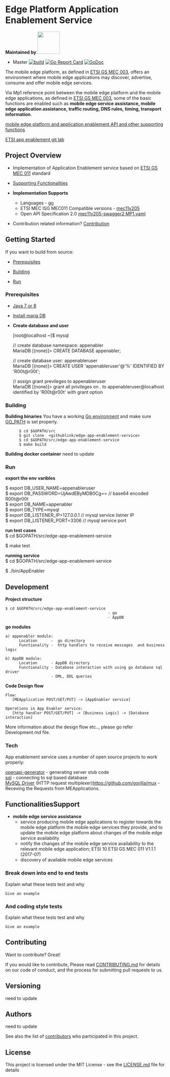 
# Edge Platform Application Enablement Service

**Maintained by** <a href="https://networks.nokia.com">
<img src="https://www.nokia.com/sites/default/files/styles/original/public/media/nokia_logo_blue.png"  height="70"/>
</a>


* Master [![build](https://circleci.com/gh/helm/helm.svg?style=shield)](https://circleci.com/gh/helm/helm)
[![Go Report Card](https://goreportcard.com/badge/github.com/helm/helm)](https://goreportcard.com/report/github.com/helm/helm)
[![GoDoc](https://godoc.org/k8s.io/helm?status.svg)](https://godoc.org/k8s.io/helm)

The mobile edge platform, as defined in [ETSI GS MEC 003](https://www.etsi.org/deliver/etsi_gs/mec/001_099/003/01.01.01_60/gs_mec003v010101p.pdf), offers an environment where mobile edge applications may discover, advertise, consume and offer mobile edge services.

Via Mp1 reference point between the mobile edge platform and the mobile edge applications, as defined in [ETSI GS MEC 003](https://www.etsi.org/deliver/etsi_gs/mec/001_099/003/01.01.01_60/gs_mec003v010101p.pdf), some of the  basic functions are enabled such as **mobile edge service assistance, mobile edge application assistance, traffic routing, DNS rules, timing, transport information**.

[mobile edge platform and application enablement API and other supporting functions](https://www.etsi.org/deliver/etsi_gs/MEC/001_099/011/01.01.01_60/gs_mec011v010101p.pdf)

[ETSI app enablement git lab](https://forge.etsi.org/gitlab/mec/gs011-app-enablement-api)


## Project Overview

* Implementation of Application Enablement service based on [ETSI GS MEC 011](https://www.etsi.org/deliver/etsi_gs/MEC/001_099/011/01.01.01_60/gs_mec011v010101p.pdf) standard

* [Supporting Functionalities](#FunctionalitiesSupport)

* **Implementation Supports**
   * Languages - [go](https://golang.org/)
   * ETSI MEC ISG MEC011 Compatible versions - [mec11v205](https://forge.etsi.org/gitlab/mec/gs011-app-enablement-api/raw/mec11v205-swagger2/Mp1.yaml)
   * Open API Specification 2.0 [mec11v205-swagger2 MP1.yaml](https://forge.etsi.org/gitlab/mec/gs011-app-enablement-api)

* Contribution related information? [Contribution](#Contributing)

## Getting Started

If you want to build from source:

* [Prerequisites](#Prerequisites)

* [Building](#Building)
* [Run](#Run)

### Prerequisites

* [Java 7 or 8](http://java.oracle.com/)
* [Install maria DB](https://mariadb.com/kb/en/library/mariadb-package-repository-setup-and-usage/)

* **Create database and user**

  [root@localhost ~]$ mysql

  // create database namespace: appenabler\
  MariaDB [(none)]> CREATE DATABASE appenabler;

  // create database user: appenableruser\
  MariaDB [(none)]> CREATE USER 'appenableruser'@'%' IDENTIFIED BY 'R00t@r00t';

  // assign grant previleges to appenableruser\
  MariaDB [(none)]> grant all privileges on *.* to appenableruser@localhost identified by 'R00t@r00t' with grant option

### Building

**Building binaries**
You have a working [Go environment](https://golang.org/doc/install) and make sure [GO_PATH](https://github.com/golang/go/wiki/SettingGOPATH) is set properly.
```
      $ cd $GOPATH/src
      $ git clone  <githublink/edge-app-enablement-service>
      $ cd $GOPATH/src/edge-app-enablement-service
      $ make build
```

**Building docker container**
 need to update

### Run
**export the env varibles**

$ export DB_USER_NAME=appenableruser \
$ export DB_PASSWORD=UjAwdEByMDB0Cg== // base64 encoded R00t@r00t\
$ export DB_NAME=appenabler\
$ export DB_TYPE=mysql\
$ export DB_LISTENER_IP=127.0.0.1 // mysql service listner IP\
$ export DB_LISTENER_PORT=3306 // mysql service port

**run test cases**\
$ cd $GOPATH/src/edge-app-enablement-service

$ make test

**running service**\
$ cd $GOPATH/src/edge-app-enablement-service

$ ./bin/AppEnabler

## Development

**Project structure**
```
$ cd $GOPATH/src/edge-app-enablement-service  
                                             - go
                                             - AppDB
```

**go modules**  
```
a) appenabler module:
      Location      -  go directory
      Functionality -  http handlers to receive messages  and business logic

b) AppDB module:
      Location      - AppDB directory
      Functionality - Database interaction with using go database sql driver
                    - DML, DDL queries
```

**Code Design flow**
```
Flow: 
   [MEApplication POST/GET/PUT] -> [AppEnabler service]

Operations in App Enabler service:
   [http handler POST/GET/PUT] -> [Business Logic] -> [Database interaction]

```

More information about the design flow etc.., please go refer Development.md file.


### Tech
App enablement service uses a number of open source projects to work properly:

[openapi-generator](https://github.com/OpenAPITools/openapi-generator) - generating server stub code\
[sql](https://github.com/golang/go/tree/master/src/database/sql) - connecting to sql based database \
[MySQL Driver](https://github.com/go-sql-driver/mysql)
(HTTP request multiplexer)https://github.com/gorilla/mux - Receving the Requests from MEApplications.


## FunctionalitiesSupport 
   * **mobile edge service assistance**
      * service producing mobile edge applications to register towards the mobile edge platform the
mobile edge services they provide, and to update the mobile edge platform about changes of the mobile
edge service availability
      * notify the changes of the mobile edge service availability to the relevant mobile edge application; ETSI 10 ETSI GS MEC 011 V1.1.1 (2017-07)
      * discovery of available mobile edge services

### Break down into end to end tests

Explain what these tests test and why

```
Give an example
```

### And coding style tests

Explain what these tests test and why

```
Give an example
```

## Contributing

Want to contribute? Great!

If you would like to contribute, Please read [CONTRIBUTING.md](https://gist.github.com/PurpleBooth/b24679402957c63ec426) for details on our code of conduct, and the process for submitting pull requests to us.

## Versioning
 
 need to update

## Authors

need to update

See also the list of [contributors](https://github.com/your/project/contributors) who participated in this project.

## License

This project is licensed under the MIT License - see the [LICENSE.md](LICENSE.md) file for details
